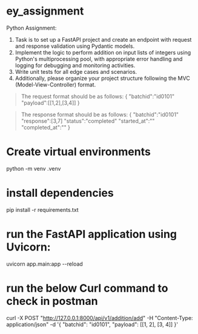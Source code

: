# ey_assignment
Python Assignment:
1.	Task is to set up a FastAPI project and create an endpoint with request and response validation using Pydantic models. 
2.	Implement the logic to perform addition on input lists of integers using Python's multiprocessing pool, with appropriate error handling and logging for debugging and monitoring activities.
3.	Write unit tests for all edge cases and scenarios.
4.	Additionally, please organize your project structure following the MVC (Model-View-Controller) format.

> The request format should be as follows:
{
    "batchid":"id0101"
    "payload":[[1,2],[3,4]]
}

> The response format should be as follows:
{
    "batchid":"id0101"
    "response":[3,7]
    "status":"completed"
    "started_at":"<timestamp>"
    "completed_at":"<timestamp>"
}

 
# Create virtual environments
python -m venv .venv

# install dependencies
pip install -r requirements.txt

# run the FastAPI application using Uvicorn:
uvicorn app.main:app --reload

# run the below Curl command to check in postman
curl -X POST "http://127.0.0.1:8000/api/v1/addition/add" -H "Content-Type: application/json" -d '{
    "batchid": "id0101",
    "payload": [[1, 2], [3, 4]]
}'

